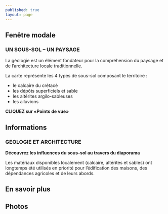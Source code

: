 ```yaml
---
published: true
layout: page
---
```




## Fenêtre modale

### UN SOUS-SOL – UN PAYSAGE

La géologie est un élément fondateur pour la compréhension du paysage et de l’architecture locale traditionnelle.

La carte représente les 4 types de sous-sol composant le territoire :

- le calcaire du crétacé
- les dépôts superficiels et sable
- les altérites argilo-sableuses
- les alluvions

**CLIQUEZ sur «Points de vue»**



## Informations

### GEOLOGIE ET ARCHITECTURE

**Découvrez les influences du sous-sol au travers du diaporama**

Les matériaux disponibles localement (calcaire, altérites et sables) ont longtemps été utilisés en priorité pour l’édification des maisons, des dépendances agricoles et de leurs abords.


## En savoir plus

## Photos
